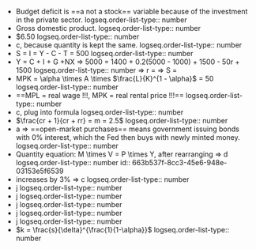 - Budget deficit is ==a not a stock== variable because of the investment in the private sector.
  logseq.order-list-type:: number
- Gross domestic product.
  logseq.order-list-type:: number
- $6.50
  logseq.order-list-type:: number
- c, because quantity is kept the same.
  logseq.order-list-type:: number
- S = I = Y - C - T = 500
  logseq.order-list-type:: number
- Y = C + I + G +NX => 5000 = 1400 + 0.2(5000 - 1000) + 1500 - 50r + 1500
  logseq.order-list-type:: number
  => r = 
  => S =
- MPK = \alpha \times A \times $\frac{L}{K}^{1 - \alpha}$ = 50
  logseq.order-list-type:: number
- ==MPL = real wage !!!, MPK = real rental price !!!==
  logseq.order-list-type:: number
- c, plug into formula
  logseq.order-list-type:: number
- $\frac{cr + 1}{cr + rr} = m = 2.5$
  logseq.order-list-type:: number
- a => ==open-market purchases== means government issuing bonds with 0% interest, which the Fed then buys with newly minted money.
  logseq.order-list-type:: number
- Quantity equation: M \times V = P \times Y, after rearranging => d
  logseq.order-list-type:: number
  id:: 663b537f-8cc3-45e6-948e-03153e5f6539
- increases by 3% => c
  logseq.order-list-type:: number
- j
  logseq.order-list-type:: number
- j
  logseq.order-list-type:: number
- j
  logseq.order-list-type:: number
- j
  logseq.order-list-type:: number
- j
  logseq.order-list-type:: number
- $k = \frac{s}{\delta}^{\frac{1}{1-\alpha}}$
  logseq.order-list-type:: number